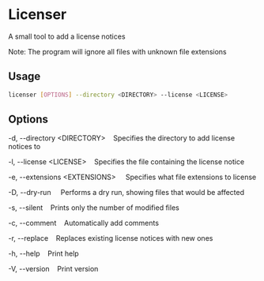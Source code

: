 # Licenser
A small tool to add a license notices

Note:
The program will ignore all files with unknown file extensions

## Usage
```bash
licenser [OPTIONS] --directory <DIRECTORY> --license <LICENSE>
```

## Options
  -d, --directory \<DIRECTORY> &nbsp;&nbsp;&nbsp;Specifies the directory to add license notices to

  -l, --license \<LICENSE> &nbsp;&nbsp;&nbsp;Specifies the file containing the license notice

  -e, --extensions \<EXTENSIONS> &nbsp;&nbsp;&nbsp; Specifies what file extensions to license

  -D, --dry-run &nbsp;&nbsp;&nbsp; Performs a dry run, showing files that would be affected

  -s, --silent &nbsp;&nbsp;&nbsp;Prints only the number of modified files

  -c, --comment &nbsp;&nbsp;&nbsp;Automatically add comments
  
  -r, --replace &nbsp;&nbsp;&nbsp;Replaces existing license notices with new ones

  -h, --help  &nbsp;&nbsp;&nbsp;Print help

  -V, --version  &nbsp;&nbsp;&nbsp;Print version